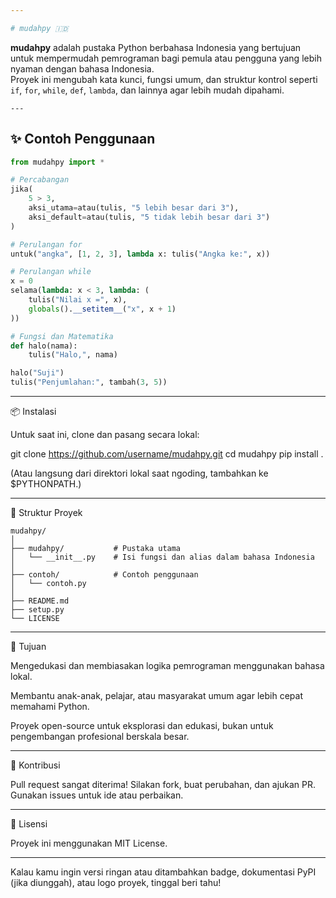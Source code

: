 ```yaml
---

# mudahpy 🇮🇩
```
**mudahpy** adalah pustaka Python berbahasa Indonesia yang bertujuan untuk mempermudah pemrograman bagi pemula atau pengguna yang lebih nyaman dengan bahasa Indonesia.  
Proyek ini mengubah kata kunci, fungsi umum, dan struktur kontrol seperti `if`, `for`, `while`, `def`, `lambda`, dan lainnya agar lebih mudah dipahami.
```
---
```


## ✨ Contoh Penggunaan

```python
from mudahpy import *

# Percabangan
jika(
    5 > 3,
    aksi_utama=atau(tulis, "5 lebih besar dari 3"),
    aksi_default=atau(tulis, "5 tidak lebih besar dari 3")
)

# Perulangan for
untuk("angka", [1, 2, 3], lambda x: tulis("Angka ke:", x))

# Perulangan while
x = 0
selama(lambda: x < 3, lambda: (
    tulis("Nilai x =", x),
    globals().__setitem__("x", x + 1)
))

# Fungsi dan Matematika
def halo(nama):
    tulis("Halo,", nama)

halo("Suji")
tulis("Penjumlahan:", tambah(3, 5))

```
---

📦 Instalasi

Untuk saat ini, clone dan pasang secara lokal:

git clone https://github.com/username/mudahpy.git
cd mudahpy
pip install .

(Atau langsung dari direktori lokal saat ngoding, tambahkan ke $PYTHONPATH.)


---

📁 Struktur Proyek
```
mudahpy/
│
├── mudahpy/           # Pustaka utama
│   └── __init__.py    # Isi fungsi dan alias dalam bahasa Indonesia
│
├── contoh/            # Contoh penggunaan
│   └── contoh.py
│
├── README.md
├── setup.py
└── LICENSE
```

---

🎯 Tujuan

Mengedukasi dan membiasakan logika pemrograman menggunakan bahasa lokal.

Membantu anak-anak, pelajar, atau masyarakat umum agar lebih cepat memahami Python.

Proyek open-source untuk eksplorasi dan edukasi, bukan untuk pengembangan profesional berskala besar.



---

🤝 Kontribusi

Pull request sangat diterima!
Silakan fork, buat perubahan, dan ajukan PR.
Gunakan issues untuk ide atau perbaikan.


---

📝 Lisensi

Proyek ini menggunakan MIT License.

---

Kalau kamu ingin versi ringan atau ditambahkan badge, dokumentasi PyPI (jika diunggah), atau logo proyek, tinggal beri tahu!

